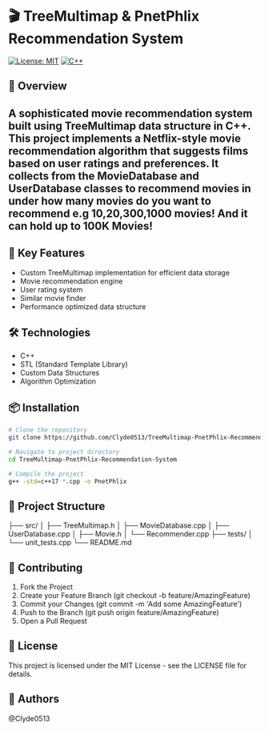 # 🎬 TreeMultimap & PnetPhlix Recommendation System

[![License: MIT](https://img.shields.io/badge/License-MIT-yellow.svg)](https://opensource.org/licenses/MIT)
[![C++](https://img.shields.io/badge/C++-Solutions-blue.svg?style=flat&logo=c%2B%2B)](https://isocpp.org/)

## 📝 Overview

## A sophisticated movie recommendation system built using TreeMultimap data structure in C++. This project implements a Netflix-style movie recommendation algorithm that suggests films based on user ratings and preferences. It collects from the MovieDatabase and UserDatabase classes to recommend movies in under how many movies do you want to recommend e.g 10,20,300,1000 movies! And it can hold up to 100K Movies!

## 🚀 Key Features

- Custom TreeMultimap implementation for efficient data storage
- Movie recommendation engine
- User rating system
- Similar movie finder
- Performance optimized data structure

## 🛠️ Technologies

- C++
- STL (Standard Template Library)
- Custom Data Structures
- Algorithm Optimization

## 📦 Installation

```bash
# Clone the repository
git clone https://github.com/Clyde0513/TreeMultimap-PnetPhlix-Recommendation-System

# Navigate to project directory
cd TreeMultimap-PnetPhlix-Recommendation-System

# Compile the project
g++ -std=c++17 *.cpp -o PnetPhlix
```
## 📁 Project Structure

├── src/
│   ├── TreeMultimap.h
│   ├── MovieDatabase.cpp
│   ├── UserDatabase.cpp
│   ├── Movie.h
│   └── Recommender.cpp
├── tests/
│   └── unit_tests.cpp
└── README.md


## 🤝 Contributing
1. Fork the Project
2. Create your Feature Branch (git checkout -b feature/AmazingFeature)
3. Commit your Changes (git commit -m 'Add some AmazingFeature')
4. Push to the Branch (git push origin feature/AmazingFeature)
5. Open a Pull Request

## 📝 License
This project is licensed under the MIT License - see the LICENSE file for details.

## 👥 Authors
@Clyde0513



